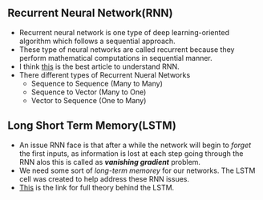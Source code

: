 ## Recurrent Neural Network(RNN)
* Recurrent neural network is one type of deep learning-oriented algorithm which follows a sequential approach.
* These type of neural networks are called recurrent because they perform mathematical computations in sequential manner.
* I think [this](https://www.analyticsvidhya.com/blog/2017/12/introduction-to-recurrent-neural-networks/) is the best article to understand RNN.
* There different types of Recurrent Nueral Networks
    * Sequence to Sequence (Many to Many)
    * Sequence to Vector (Many to One)
    * Vector to Sequence (One to Many)

## Long Short Term Memory(LSTM)
* An issue RNN face is that after a while the network will begin to *forget* the first inputs, as information is lost at each step going through the RNN alos this is called as <i><b>vanishing gradient</b></i> problem.
* We need some sort of *long-term memorey* for our networks. The LSTM cell was created to help address these RNN issues.
* [This](https://www.analyticsvidhya.com/blog/2017/12/fundamentals-of-deep-learning-introduction-to-lstm/) is the link for full theory behind the LSTM.